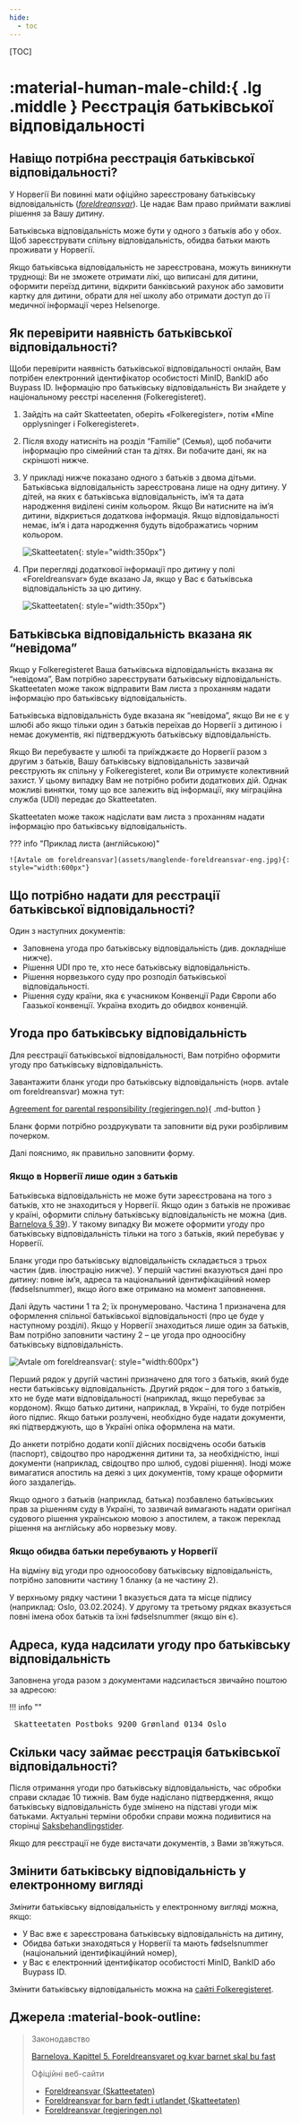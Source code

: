 ```yaml
---
hide:
  - toc
---
```


[TOC]

# :material-human-male-child:{ .lg .middle } Реєстрація батьківської відповідальності

## Навіщо потрібна реєстрація батьківської відповідальності?

У Норвегії Ви повинні мати офіційно зареєстровану батьківську відповідальність ([_foreldreansvar_](https://www.skatteetaten.no/person/folkeregister/fodsel-og-navnevalg/barn-fodt-i-utlandet/foreldreansvar-for-barn-fodt-i-utlandet/)). Це надає Вам право приймати важливі рішення за Вашу дитину.

Батьківська відповідальність може бути у одного з батьків або у обох. Щоб зареєструвати спільну відповідальність, обидва батьки мають проживати у Норвегії.

Якщо батьківська відповідальність не зареєстрована, можуть виникнути труднощі: Ви не зможете отримати лікі, що виписані для дитини, оформити переїзд дитини, відкрити банківський рахунок або замовити картку для дитини, обрати для неї школу або отримати доступ до її медичної інформації через Helsenorge.

## Як перевірити наявність батьківської відповідальності?

Щоби перевірити наявність батьківської відповідальності онлайн, Вам потрібен електронний ідентифікатор особистості MinID, BankID або Buypass ID. Інформацію про батьківську відповідальність Ви знайдете у національному реєстрі населення (Folkeregisteret).

1. Зайдіть на сайт Skatteetaten, оберіть «Folkeregister», потім «Mine opplysninger i Folkeregisteret».

2. Після входу натисніть на розділ “Familie” (Семья), щоб побачити інформацію про сімейний стан та дітях. Ви побачите дані, як на скріншоті нижче.

3. У прикладі нижче показано одного з батьків з двома дітьми. Батьківська відповідальність зареєстрована лише на одну дитину. У дітей, на яких є батьківська відповідальність, ім’я та дата народження виділені синім кольором. Якщо Ви натисните на ім’я дитини, відкриється додаткова інформація. Якщо відповідальності немає, ім’я і дата народження будуть відображатись чорним кольором.

    ![Skatteetaten](assets/skatteetaten-foreldreansvar-1.jpg){: style="width:350px"}

4. При перегляді додаткової інформації про дитину у полі «Foreldreansvar» буде вказано Ja, якщо у Вас є батьківська відповідальність за цю дитину.

    ![Skatteetaten](assets/skatteetaten-foreldreansvar-2.jpg){: style="width:350px"}

## Батьківська відповідальність вказана як “невідома”

Якщо у Folkeregisteret Ваша батьківська відповідальність вказана як “невідома”, Вам потрібно зареєструвати батьківську відповідальність. Skatteetaten може також відправити Вам листа з проханням надати інформацію про батьківську відповідальність.

Батьківська відповідальність буде вказана як “невідома”, якщо Ви не є у шлюбі або якщо тільки один з батьків переїхав до Норвегії з дитиною і немає документів, які підтверджують батьківську відповідальність.

Якщо Ви перебуваєте у шлюбі та приїжджаєте до Норвегії разом з другим з батьків, Вашу батьківську відповідальність зазвичай реєструють як спільну у Folkeregisteret, коли Ви отримуєте колективний захист. У цьому випадку Вам не потрібно робити додаткових дій. Однак можливі винятки, тому що все залежить від інформації, яку міграційна служба  (UDI) передає до Skatteetaten.

Skatteetaten може також надіслати вам листа з проханням надати інформацію про батьківську відповідальність.

??? info "Приклад листа (англійською)"

    ![Avtale om foreldreansvar](assets/manglende-foreldreansvar-eng.jpg){: style="width:600px"}

## Що потрібно надати для реєстрації батьківської відповідальності?

Один з наступних документів:

- Заповнена угода про батьківську відповідальність (див. докладніше нижче).
- Рішення UDI про те, хто несе батьківську відповідальність.
- Рішення норвезького суду про розподіл батьківської відповідальності.
- Рішення суду країни, яка є учасником Конвенції Ради Європи або Гаазької конвенції. Україна входить до обидвох конвенцій.

## Угода про батьківську відповідальність

Для реєстрації батьківської відповідальності, Вам потрібно оформити угоду про батьківську відповідальність.

Завантажити бланк угоди про батьківську відповідальність (норв. avtale om foreldreansvar) можна тут:

[Agreement for parental responsibility (regjeringen.no)](https://www.regjeringen.no/en/find-document/dep/BLD/skjema/skjema-2/agreement-for-parental-responsibility/id437436/){ .md-button }

Бланк форми потрібно роздрукувати та заповнити від руки розбірливим почерком. 

Далі пояснимо, як правильно заповнити форму.

### Якщо в Норвегії лише один з батьків

Батьківська відповідальність не може бути зареєстрована на того з батьків, хто не знаходиться у Норвегії. Якщо один з батьків не проживає у країні, оформити спільну батьківську відповідальність не можна (див. [Barnelova § 39](https://lovdata.no/lov/1981-04-08-7/§39)). У такому випадку Ви можете оформити угоду про батьківську відповідальність тільки на того з батьків, який перебуває у Норвегії.

Бланк угоди про батьківську відповідальність складається з трьох частин (див. ілюстрацію нижче). У першій частині вказуються дані про дитину: повне ім’я, адреса та національний ідентифікаційний номер (fødselsnummer), якщо його вже отримано на момент заповнення.

Далі йдуть частини 1 та 2; їх пронумеровано. Частина 1 призначена для оформлення спільної батьківської відповідальності (про це буде у наступному розділі). Якщо у Норвегії знаходиться лише один за батьків, Вам потрібно заповнити частину 2 – це угода про одноосібну батьківську відповідальність.

![Avtale om foreldreansvar](assets/avtale-om-foreldreansvar-alene.png){: style="width:600px"} 

Перший рядок у другій частині призначено для того з батьків, який буде нести батьківську відповідальність. Другий рядок – для того з батьків, хто не буде мати відповідальності (наприклад, якщо перебуває за кордоном). Якщо батько дитини, наприклад, в Україні, то буде потрібен його підпис. Якщо батьки розлучені, необхідно буде надати документи, які підтверджують, що в Україні опіка оформлена на мати.

До анкети потрібно додати копії дійсних посвідчень особи батьків (паспорт), свідоцтво про народження дитини та, за необхідністю, інші документи (наприклад, свідоцтво про шлюб, судові рішення). Іноді може вимагатися апостиль на деякі з цих документів, тому краще оформити його заздалегідь.

Якщо одного з батьків (наприклад, батька) позбавлено батьківських прав за рішенням суду в Україні, то зазвичай вимагають надати оригінал судового рішення українською мовою з апостилем, а також переклад рішення на англійську або норвезьку мову.

### Якщо обидва батьки перебувають у Норвегії

На відміну від угоди про одноособову батьківську відповідальність, потрібно заповнити частину 1 бланку (а не частину 2).

У верхньому рядку частини 1 вказується дата та місце підпису (наприклад: Oslo, 03.02.2024). У другому та третьому рядках вказується повні імена обох батьків та їхні fødselsnummer (якщо він є).

## Адреса, куда надсилати угоду про батьківську відповідальність

Заповнена угода разом з документами надсилається звичайно поштою за адресою:

!!! info ""
    <pre>
    Skatteetaten
    Postboks 9200 Grønland
    0134 Oslo
    </pre>

## Скільки часу займає реєстрація батьківської відповідальності?

Після отримання угоди про батьківську відповідальність, час обробки справи складає 10 тижнів. Вам буде надіслано підтвердження, якщо батьківську відповідальність буде змінено на підставі угоди між батьками. Актуальні терміни обробки справи можна подивитися на сторінці [Saksbehandlingstider](https://www.skatteetaten.no/kontakt/saksbehandlingstider/).

Якщо для реєстрації не буде вистачати документів, з Вами зв’яжуться.


## Змінити батьківську відповідальність у електронному вигляді

_Змінити_ батьківську відповідальність у електронному вигляді можна, якщо:

- У Вас вже є зареєстрована батьківську відповідальність на дитину,
- Обидва батьки знаходяться у Норвегії та мають fødselsnummer (національний ідентифікаційний номер),
- у Вас є електронний ідентифікатор особистості MinID, BankID або Buypass ID.

Змінити батьківську відповідальність можна на [сайті Folkeregisteret](https://skatt.skatteetaten.no/web/minfolkeregisterside/?opprett=foreldreansvar).

## Джерела :material-book-outline:
>
> Законодавство
>
> [Barnelova. Kapittel 5. Foreldreansvaret og kvar barnet skal bu fast](https://lovdata.no/dokument/NL/lov/1981-04-08-7/KAPITTEL_6#KAPITTEL_6)
> 
> Офіційні веб-сайти
>
> - [Foreldreansvar (Skatteetaten)](https://www.skatteetaten.no/person/folkeregister/fodsel-og-navnevalg/foreldreansvar/)
> - [Foreldreansvar for barn født i utlandet (Skatteetaten)](https://www.skatteetaten.no/person/folkeregister/fodsel-og-navnevalg/barn-fodt-i-utlandet/foreldreansvar-for-barn-fodt-i-utlandet/)
> - [Foreldreansvar (regjeringen.no)](https://www.regjeringen.no/no/tema/familie-og-barn/innsiktsartikler/foreldreskap/foreldreansvar/id749199/)
